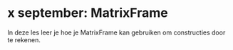 # x september: MatrixFrame

In deze les leer je hoe je MatrixFrame kan gebruiken om constructies door te rekenen.